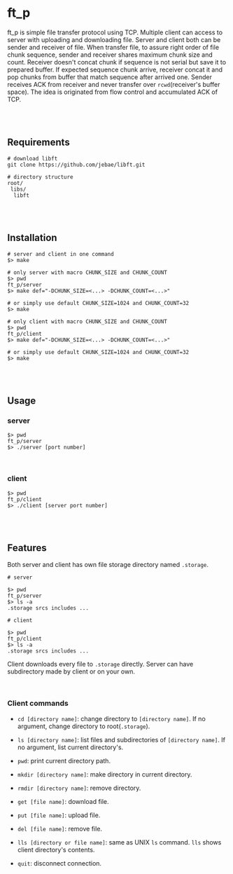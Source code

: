 # ft_p

ft_p is simple file transfer protocol using TCP. Multiple client can access to server with uploading and downloading file. Server and client both can be sender and receiver of file.
When transfer file, to assure right order of file chunk sequence, sender and receiver shares maximum chunk size and count. Receiver doesn't concat chunk if sequence is not serial but save it to prepared buffer. If expected sequence chunk arrive, receiver concat it and pop chunks from buffer that match sequence after arrived one.
Sender receives ACK from receiver and never transfer over `rcwd`(receiver's buffer space). The idea is originated from flow control and accumulated ACK of TCP.

<br><br>

## Requirements

```
# download libft
git clone https://github.com/jebae/libft.git

# directory structure
root/
 libs/
  libft
```

<br><br>

## Installation

```
# server and client in one command
$> make

# only server with macro CHUNK_SIZE and CHUNK_COUNT
$> pwd
ft_p/server
$> make def="-DCHUNK_SIZE=<...> -DCHUNK_COUNT=<...>"

# or simply use default CHUNK_SIZE=1024 and CHUNK_COUNT=32
$> make

# only client with macro CHUNK_SIZE and CHUNK_COUNT
$> pwd
ft_p/client
$> make def="-DCHUNK_SIZE=<...> -DCHUNK_COUNT=<...>"

# or simply use default CHUNK_SIZE=1024 and CHUNK_COUNT=32
$> make
```

<br/><br/>

## Usage

### server

```
$> pwd
ft_p/server
$> ./server [port number]
```

<br/>

### client

```
$> pwd
ft_p/client
$> ./client [server port number]
```

<br/><br/>

## Features

Both server and client has own file storage directory named `.storage`.

```
# server

$> pwd
ft_p/server
$> ls -a
.storage srcs includes ...

# client

$> pwd
ft_p/client
$> ls -a
.storage srcs includes ...
```

Client downloads every file to `.storage` directly. Server can have subdirectory made by client or on your own.

<br/>

### Client commands

- `cd [directory name]`: change directory to `[directory name]`. If no argument, change directory to root(`.storage`).

- `ls [directory name]`: list files and subdirectories of `[directory name]`. If no argument, list current directory's.

- `pwd`: print current directory path.

- `mkdir [directory name]`: make directory in current directory.

- `rmdir [directory name]`: remove directory.

- `get [file name]`: download file.

- `put [file name]`: upload file.

- `del [file name]`: remove file.

- `lls [directory or file name]`: same as UNIX `ls` command. `lls` shows client directory's contents.

- `quit`: disconnect connection.